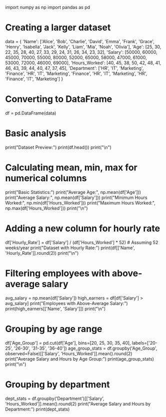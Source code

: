 import numpy as np
import pandas as pd

# Creating a larger dataset
data = {
    'Name': ['Alice', 'Bob', 'Charlie', 'David', 'Emma', 'Frank', 'Grace', 'Henry', 'Isabella', 'Jack', 
             'Kelly', 'Liam', 'Mia', 'Noah', 'Olivia'],
    'Age': [25, 30, 22, 35, 28, 40, 27, 33, 29, 24, 31, 26, 34, 23, 32],
    'Salary': [50000, 60000, 45000, 70000, 55000, 80000, 52000, 65000, 58000, 47000, 
               61000, 53000, 72000, 46000, 69000],
    'Hours_Worked': [40, 45, 38, 50, 42, 48, 41, 46, 43, 39, 44, 40, 47, 37, 45],
    'Department': ['HR', 'IT', 'Marketing', 'Finance', 'HR', 'IT', 'Marketing', 'Finance', 'HR', 
                   'IT', 'Marketing', 'HR', 'Finance', 'IT', 'Marketing']
}

# Converting to DataFrame
df = pd.DataFrame(data)

# Basic analysis
print("Dataset Preview:")
print(df.head())
print("\n")

# Calculating mean, min, max for numerical columns
print("Basic Statistics:")
print("Average Age:", np.mean(df['Age']))
print("Average Salary:", np.mean(df['Salary']))
print("Minimum Hours Worked:", np.min(df['Hours_Worked']))
print("Maximum Hours Worked:", np.max(df['Hours_Worked']))
print("\n")

# Adding a new column for hourly rate
df['Hourly_Rate'] = df['Salary'] / (df['Hours_Worked'] * 52)  # Assuming 52 weeks/year
print("Dataset with Hourly Rate:")
print(df[['Name', 'Hourly_Rate']].round(2))
print("\n")

# Filtering employees with above-average salary
avg_salary = np.mean(df['Salary'])
high_earners = df[df['Salary'] > avg_salary]
print("Employees with Above-Average Salary:")
print(high_earners[['Name', 'Salary']])
print("\n")

# Grouping by age range
df['Age_Group'] = pd.cut(df['Age'], bins=[20, 25, 30, 35, 40], labels=['20-25', '26-30', '31-35', '36-40'])
age_group_stats = df.groupby('Age_Group', observed=False)[['Salary', 'Hours_Worked']].mean().round(2)
print("Average Salary and Hours by Age Group:")
print(age_group_stats)
print("\n")

# Grouping by department
dept_stats = df.groupby('Department')[['Salary', 'Hours_Worked']].mean().round(2)
print("Average Salary and Hours by Department:")
print(dept_stats)
